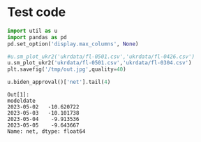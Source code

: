# Test code

```python
import util as u
import pandas as pd
pd.set_option('display.max_columns', None)
```
















```python
#u.sm_plot_ukr2('ukrdata/fl-0501.csv','ukrdata/fl-0426.csv')
u.sm_plot_ukr2('ukrdata/fl-0501.csv','ukrdata/fl-0304.csv')
plt.savefig('/tmp/out.jpg',quality=40)
```























```python
u.biden_approval()['net'].tail(4)
```

```text
Out[1]: 
modeldate
2023-05-02   -10.620722
2023-05-03   -10.101738
2023-05-04    -9.913536
2023-05-05    -9.643667
Name: net, dtype: float64
```

